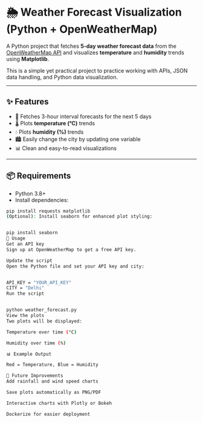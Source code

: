 # 🌦️ Weather Forecast Visualization (Python + OpenWeatherMap)

A Python project that fetches **5-day weather forecast data** from the [OpenWeatherMap API](https://openweathermap.org/api) and visualizes **temperature** and **humidity** trends using **Matplotlib**.  

This is a simple yet practical project to practice working with APIs, JSON data handling, and Python data visualization.  

---

## ✨ Features

- 📡 Fetches 3-hour interval forecasts for the next 5 days  
- 🌡️ Plots **temperature (°C)** trends  
- 💧 Plots **humidity (%)** trends  
- 🏙️ Easily change the city by updating one variable  
- 📊 Clean and easy-to-read visualizations  

---

## 📦 Requirements

- Python 3.8+  
- Install dependencies:
```bash
pip install requests matplotlib
(Optional): Install seaborn for enhanced plot styling:


pip install seaborn
🚀 Usage
Get an API key
Sign up at OpenWeatherMap to get a free API key.

Update the script
Open the Python file and set your API key and city:


API_KEY = "YOUR_API_KEY"
CITY = "Delhi"
Run the script


python weather_forecast.py
View the plots
Two plots will be displayed:

Temperature over time (°C)

Humidity over time (%)

📊 Example Output

Red = Temperature, Blue = Humidity

🔮 Future Improvements
Add rainfall and wind speed charts

Save plots automatically as PNG/PDF

Interactive charts with Plotly or Bokeh

Dockerize for easier deployment